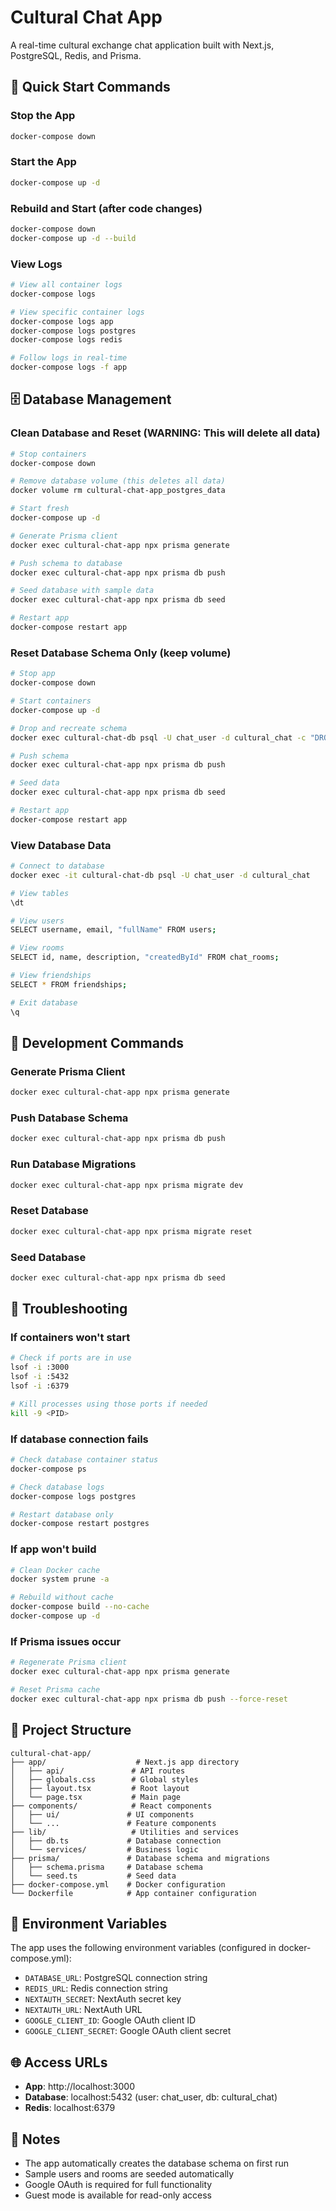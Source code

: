 # Cultural Chat App

A real-time cultural exchange chat application built with Next.js, PostgreSQL, Redis, and Prisma.

## 🚀 Quick Start Commands

### **Stop the App**
```bash
docker-compose down
```

### **Start the App**
```bash
docker-compose up -d
```

### **Rebuild and Start (after code changes)**
```bash
docker-compose down
docker-compose up -d --build
```

### **View Logs**
```bash
# View all container logs
docker-compose logs

# View specific container logs
docker-compose logs app
docker-compose logs postgres
docker-compose logs redis

# Follow logs in real-time
docker-compose logs -f app
```

## 🗄️ Database Management

### **Clean Database and Reset (WARNING: This will delete all data)**
```bash
# Stop containers
docker-compose down

# Remove database volume (this deletes all data)
docker volume rm cultural-chat-app_postgres_data

# Start fresh
docker-compose up -d

# Generate Prisma client
docker exec cultural-chat-app npx prisma generate

# Push schema to database
docker exec cultural-chat-app npx prisma db push

# Seed database with sample data
docker exec cultural-chat-app npx prisma db seed

# Restart app
docker-compose restart app
```

### **Reset Database Schema Only (keep volume)**
```bash
# Stop app
docker-compose down

# Start containers
docker-compose up -d

# Drop and recreate schema
docker exec cultural-chat-db psql -U chat_user -d cultural_chat -c "DROP SCHEMA public CASCADE; CREATE SCHEMA public;"

# Push schema
docker exec cultural-chat-app npx prisma db push

# Seed data
docker exec cultural-chat-app npx prisma db seed

# Restart app
docker-compose restart app
```

### **View Database Data**
```bash
# Connect to database
docker exec -it cultural-chat-db psql -U chat_user -d cultural_chat

# View tables
\dt

# View users
SELECT username, email, "fullName" FROM users;

# View rooms
SELECT id, name, description, "createdById" FROM chat_rooms;

# View friendships
SELECT * FROM friendships;

# Exit database
\q
```

## 🔧 Development Commands

### **Generate Prisma Client**
```bash
docker exec cultural-chat-app npx prisma generate
```

### **Push Database Schema**
```bash
docker exec cultural-chat-app npx prisma db push
```

### **Run Database Migrations**
```bash
docker exec cultural-chat-app npx prisma migrate dev
```

### **Reset Database**
```bash
docker exec cultural-chat-app npx prisma migrate reset
```

### **Seed Database**
```bash
docker exec cultural-chat-app npx prisma db seed
```

## 🐛 Troubleshooting

### **If containers won't start**
```bash
# Check if ports are in use
lsof -i :3000
lsof -i :5432
lsof -i :6379

# Kill processes using those ports if needed
kill -9 <PID>
```

### **If database connection fails**
```bash
# Check database container status
docker-compose ps

# Check database logs
docker-compose logs postgres

# Restart database only
docker-compose restart postgres
```

### **If app won't build**
```bash
# Clean Docker cache
docker system prune -a

# Rebuild without cache
docker-compose build --no-cache
docker-compose up -d
```

### **If Prisma issues occur**
```bash
# Regenerate Prisma client
docker exec cultural-chat-app npx prisma generate

# Reset Prisma cache
docker exec cultural-chat-app npx prisma db push --force-reset
```

## 📁 Project Structure

```
cultural-chat-app/
├── app/                    # Next.js app directory
│   ├── api/               # API routes
│   ├── globals.css        # Global styles
│   ├── layout.tsx         # Root layout
│   └── page.tsx           # Main page
├── components/            # React components
│   ├── ui/               # UI components
│   └── ...               # Feature components
├── lib/                   # Utilities and services
│   ├── db.ts             # Database connection
│   └── services/         # Business logic
├── prisma/               # Database schema and migrations
│   ├── schema.prisma     # Database schema
│   └── seed.ts           # Seed data
├── docker-compose.yml    # Docker configuration
└── Dockerfile            # App container configuration
```

## 🔑 Environment Variables

The app uses the following environment variables (configured in docker-compose.yml):

- `DATABASE_URL`: PostgreSQL connection string
- `REDIS_URL`: Redis connection string
- `NEXTAUTH_SECRET`: NextAuth secret key
- `NEXTAUTH_URL`: NextAuth URL
- `GOOGLE_CLIENT_ID`: Google OAuth client ID
- `GOOGLE_CLIENT_SECRET`: Google OAuth client secret

## 🌐 Access URLs

- **App**: http://localhost:3000
- **Database**: localhost:5432 (user: chat_user, db: cultural_chat)
- **Redis**: localhost:6379

## 📝 Notes

- The app automatically creates the database schema on first run
- Sample users and rooms are seeded automatically
- Google OAuth is required for full functionality
- Guest mode is available for read-only access 